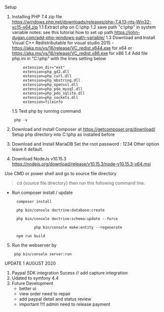 Setup
1. Installing PHP 7.4 zip file  https://windows.php.net/downloads/releases/php-7.4.13-nts-Win32-vc15-x64.zip
	1.1 Extract php on C:\php
        1.2 save path "c:\php" in system variable notes: see this tutorial how to set up path https://john-dugan.com/add-php-windows-path-variable/
        1.3 Download and Install Visual C++ Redistributable for visual studio 2015 - https://aka.ms/vs/16/release/VC_redist.x644.exe for x64 or 							https://aka.ms/vs/16/release/VC_redist.x86.exe for x86
        1.4 Add file php.ini in "C:\php" with the lines setting below

            extension_dir="ext"
            extension=php_gd2.dll
            extension=php_curl.dll
            extension=php_mbstring.dll
            extension=php_openssl.dll
            extension=php_pdo_mysql.dll
            extension=php_pdo_sqlite.dll
            extension=php_sockets.dll
            extension=fileinfo

	1.5 Test php by running command
		
		php -v



2. Download and install Composer at https://getcomposer.org/download/
        Setup php directory into C:\php as installed before

3. Download and Install MariaDB 
        Set the root password : 1234
        Other option leave it default.

4. Download NodeJs v10.15.3 https://nodejs.org/download/release/v10.15.3/node-v10.15.3-x64.msi

Use CMD or power shell and go to source file directory

> cd {source file directory} then run this following command line.


- Run composer install / update

		composer install

		php bin/console doctrine:database:create

		php bin/console doctrine:schema:update --force

                php bin/console make:entity --regenerate

		npm run build

5. Run the webserver by 

		php bin/console server:run
		

UPDATE 1 AUGUST 2020 
1. Paypal SDK integration Sucess // add capture integration
2. Udated to symfony 4.4
3. Future Development
   - better ui
   - view order need to repair
   - add paypal detail and status review
   - important !!!! admin need to release payment
